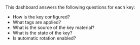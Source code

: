 This dashboard answers the following questions for each key:

- How is the key configured?
- What tags are applied?
- What is the source of the key material?
- What is the state of the key?
- Is automatic rotation enabled? 
